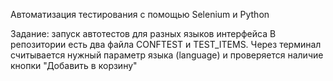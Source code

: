 Автоматизация тестирования с помощью Selenium и Python

Задание: запуск автотестов для разных языков интерфейса В репозитории есть два файла CONFTEST и TEST_ITEMS. Через терминал считывается нужный параметр языка (language) и проверяется наличие кнопки "Добавить в корзину"